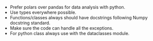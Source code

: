 - Prefer polars over pandas for data analysis with python.
- Use types everywhere possible.
- Functions/classes always should have docstrings following Numpy docstring standard.
- Make sure the code can handle all the exceptions.
- For python class always use with the dataclasses module.
